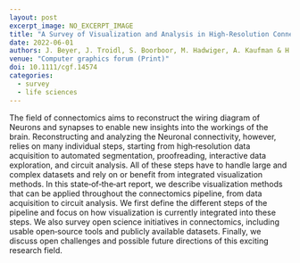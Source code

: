 ```yaml
---
layout: post
excerpt_image: NO_EXCERPT_IMAGE
title: "A Survey of Visualization and Analysis in High‐Resolution Connectomics"
date: 2022-06-01
authors: J. Beyer, J. Troidl, S. Boorboor, M. Hadwiger, A. Kaufman & H. Pfister
venue: "Computer graphics forum (Print)"
doi: 10.1111/cgf.14574
categories:
  - survey
  - life sciences
---
```

The field of connectomics aims to reconstruct the wiring diagram of Neurons and synapses to enable new insights into the workings of the brain. Reconstructing and analyzing the Neuronal connectivity, however, relies on many individual steps, starting from high‐resolution data acquisition to automated segmentation, proofreading, interactive data exploration, and circuit analysis. All of these steps have to handle large and complex datasets and rely on or benefit from integrated visualization methods. In this state‐of‐the‐art report, we describe visualization methods that can be applied throughout the connectomics pipeline, from data acquisition to circuit analysis. We first define the different steps of the pipeline and focus on how visualization is currently integrated into these steps. We also survey open science initiatives in connectomics, including usable open‐source tools and publicly available datasets. Finally, we discuss open challenges and possible future directions of this exciting research field.

